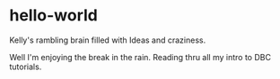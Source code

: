 # hello-world
Kelly's rambling brain filled with Ideas and craziness.

Well I'm enjoying the break in the rain.
Reading thru all my intro to DBC tutorials.
